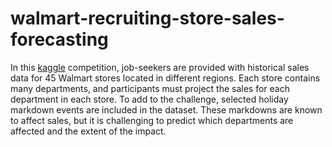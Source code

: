 # walmart-recruiting-store-sales-forecasting

In this [kaggle](https://www.kaggle.com/c/walmart-recruiting-store-sales-forecasting/overview) competition, job-seekers are provided with historical sales data for 45 Walmart stores located in different regions. Each store contains many departments, and participants must project the sales for each department in each store. To add to the challenge, selected holiday markdown events are included in the dataset. These markdowns are known to affect sales, but it is challenging to predict which departments are affected and the extent of the impact.
